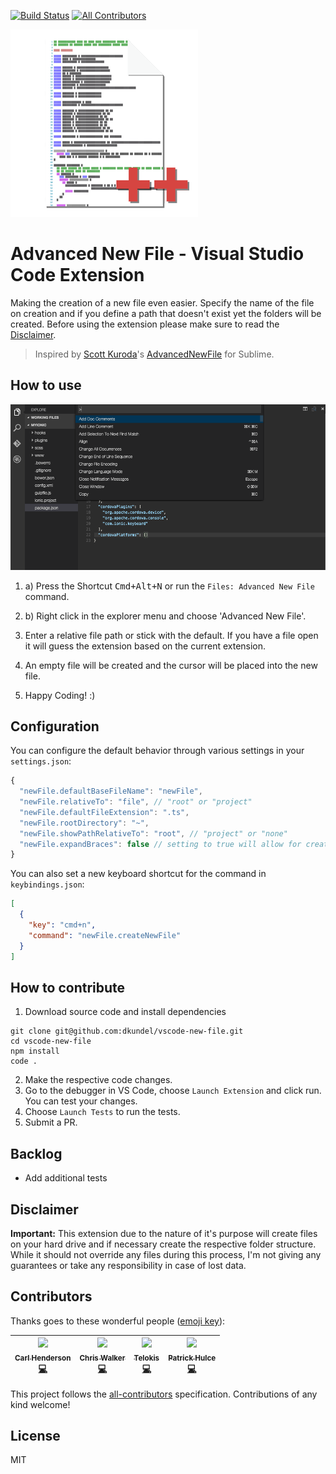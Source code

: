[![Build Status](https://travis-ci.org/dkundel/vscode-new-file.svg?branch=master)](https://travis-ci.org/dkundel/vscode-new-file)
[![All Contributors](https://img.shields.io/badge/all_contributors-4-orange.svg?style=flat-square)](#contributors)

![logo](images/logo-300x.png)
# Advanced New File - Visual Studio Code Extension

Making the creation of a new file even easier. Specify the name of the file on creation and if you define a path that doesn't exist yet the folders will be created.
Before using the extension please make sure to read the [Disclaimer](#Disclaimer).

> Inspired by [Scott Kuroda]()'s [AdvancedNewFile](https://github.com/skuroda/Sublime-AdvancedNewFile) for Sublime.

## How to use

![demo](images/demo.gif)

1. a) Press the Shortcut <kbd>Cmd+Alt+N</kbd> or run the `Files: Advanced New File` command.
1. b) Right click in the explorer menu and choose 'Advanced New File'.

2. Enter a relative file path or stick with the default. If you have a file open it will guess the extension based on the current extension.

3. An empty file will be created and the cursor will be placed into the new file.

4. Happy Coding! :)  

## Configuration

You can configure the default behavior through various settings in your `settings.json`:

```js
{
  "newFile.defaultBaseFileName": "newFile",
  "newFile.relativeTo": "file", // "root" or "project"
  "newFile.defaultFileExtension": ".ts",
  "newFile.rootDirectory": "~",
  "newFile.showPathRelativeTo": "root", // "project" or "none"
  "newFile.expandBraces": false // setting to true will allow for creating multiple files such as `new-folder/{file1,file2}.js`
}
```

You can also set a new keyboard shortcut for the command in `keybindings.json`:

```json
[
  {
    "key": "cmd+n",
    "command": "newFile.createNewFile"
  }
]
```

## How to contribute

1. Download source code and install dependencies
```
git clone git@github.com:dkundel/vscode-new-file.git
cd vscode-new-file
npm install
code .
```
2. Make the respective code changes.
3. Go to the debugger in VS Code, choose `Launch Extension` and click run. You can test your changes.
4. Choose `Launch Tests` to run the tests.
5. Submit a PR.

## Backlog

  - Add additional tests

## Disclaimer

**Important:** This extension due to the nature of it's purpose will create
files on your hard drive and if necessary create the respective folder structure.
While it should not override any files during this process, I'm not giving any guarantees
or take any responsibility in case of lost data.

## Contributors

Thanks goes to these wonderful people ([emoji key](https://github.com/kentcdodds/all-contributors#emoji-key)):

<!-- ALL-CONTRIBUTORS-LIST:START - Do not remove or modify this section -->
| [<img src="https://avatars0.githubusercontent.com/u/1184341?v=4" width="100px;"/><br /><sub>Carl Henderson</sub>](https://github.com/chuckhendo)<br />[💻](https://github.com/dkundel/vscode-new-file/commits?author=chuckhendo "Code") | [<img src="https://avatars1.githubusercontent.com/u/551712?v=4" width="100px;"/><br /><sub>Chris Walker</sub>](http://thechriswalker.github.com/)<br />[💻](https://github.com/dkundel/vscode-new-file/commits?author=thechriswalker "Code") | [<img src="https://avatars2.githubusercontent.com/u/6382729?v=4" width="100px;"/><br /><sub>Telokis</sub>](https://github.com/Telokis)<br />[💻](https://github.com/dkundel/vscode-new-file/commits?author=Telokis "Code") | [<img src="https://avatars2.githubusercontent.com/u/2301202?v=4" width="100px;"/><br /><sub>Patrick Hulce</sub>](http://patrickhulce.com)<br />[💻](https://github.com/dkundel/vscode-new-file/commits?author=patrickhulce "Code") |
| :---: | :---: | :---: | :---: |
<!-- ALL-CONTRIBUTORS-LIST:END -->

This project follows the [all-contributors](https://github.com/kentcdodds/all-contributors) specification. Contributions of any kind welcome!

## License

MIT